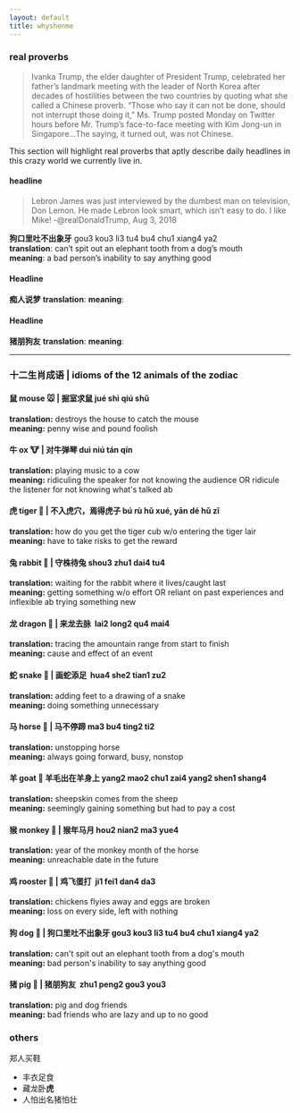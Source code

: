 ```yaml
---
layout: default
title: whyshenme
---
```


### real proverbs ###

> Ivanka Trump, the elder daughter of President Trump, celebrated her father’s landmark meeting with the leader of North Korea after decades of hostilities between the two countries by quoting what she called a Chinese proverb. “Those who say it can not be done, should not interrupt those doing it,” Ms. Trump posted Monday on Twitter hours before Mr. Trump’s face-to-face meeting with Kim Jong-un in Singapore...The saying, it turned out, was not Chinese.

This section will highlight real proverbs that aptly describe daily headlines in this crazy world we currently live in.


#### headline ####
> Lebron James was just interviewed by the dumbest man on television, Don Lemon. He made Lebron look smart, which isn’t easy to do. I like Mike! -@realDonaldTrump, Aug 3, 2018  

**狗口里吐不出象牙** gou3 kou3 li3 tu4 bu4 chu1 xiang4 ya2  
**translation**: can’t spit out an elephant tooth from a dog’s mouth  
**meaning**: a bad person’s inability to say anything good  

#### Headline ####
**痴人说梦**
**translation**: 
**meaning**: 

#### Headline ####
**猪朋狗友**
**translation**: 
**meaning**: 

---------------------


### 十二生肖成语 | idioms of the 12 animals of the zodiac ###

#### 鼠 mouse 🐭 | 掘室求鼠  jué shì qiú shǔ #### 
**translation:** destroys the house to catch the mouse  
**meaning:** penny wise and pound foolish  

#### 牛 ox 🐮 | 对牛弹琴  duì niú tán qín #### 
**translation:** playing music to a cow   
**meaning:** ridiculing the speaker for not knowing the audience OR ridicule the listener for not knowing what's talked ab  

#### 虎 tiger 🐯 | 不入虎穴，焉得虎子 bú rù hǔ xué, yān dé hǔ zǐ ####
**translation:** how do you get the tiger cub w/o entering the tiger lair  
**meaning:** have to take risks to get the reward  

#### 兔 rabbit 🐰 | 守株待兔  shou3 zhu1 dai4 tu4 ####
**translation:** waiting for the rabbit where it lives/caught last  
**meaning:** getting something w/o effort OR reliant on past experiences and inflexible ab trying something new  

#### 龙 dragon 🐲 | 来龙去脉  lai2 long2 qu4 mai4 ####
**translation:** tracing the amountain range from start to finish   
**meaning:** cause and effect of an event   

#### 蛇 snake 🐍 | 画蛇添足  hua4 she2 tian1 zu2 ####
**translation:** adding feet to a drawing of a snake  
**meaning:** doing something unnecessary   

#### 马 horse 🐴 | 马不停蹄 ma3 bu4 ting2 ti2 ####
**translation:** unstopping horse  
**meaning:** always going forward, busy, nonstop  

#### 羊 goat 🐑 羊毛出在羊身上  yang2 mao2 chu1 zai4 yang2 shen1 shang4 ####
**translation:** sheepskin comes from the sheep  
**meaning:** seemingly gaining something but had to pay a cost  

#### 猴 monkey 🐒 | 猴年马月  hou2 nian2 ma3 yue4 ####
**translation:** year of the monkey month of the horse  
**meaning:** unreachable date in the future  

#### 鸡 rooster 🐔 | 鸡飞蛋打  ji1 fei1 dan4 da3 ####
**translation:** chickens flyies away and eggs are broken  
**meaning:** loss on every side, left with nothing  

#### 狗 dog 🐶 | 狗口里吐不出象牙  gou3 kou3 li3 tu4 bu4 chu1 xiang4 ya2 ####
**translation:** can't spit out an elephant tooth from a dog's mouth  
**meaning:** bad person's inability to say anything good  

#### 猪 pig 🐷 | 猪朋狗友  zhu1 peng2 gou3 you3 ####
**translation:** pig and dog friends  
**meaning:** bad friends who are lazy and up to no good  


### others ###
郑人买鞋
* 丰衣足食
* 藏龙卧**虎**
* 人怕出名猪怕壮

